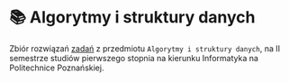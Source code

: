 # 📚 Algorytmy i struktury danych

Zbiór rozwiązań [zadań](https://jaroslaw.bak.pracownik.put.poznan.pl/1.Students.php) z przedmiotu `Algorytmy i struktury danych`, na II semestrze studiów pierwszego stopnia na kierunku Informatyka na Politechnice Poznańskiej.
